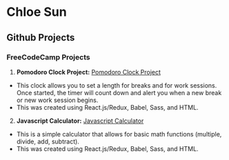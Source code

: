 # Chloe Sun

## Github Projects

### FreeCodeCamp Projects

1. __Pomodoro Clock Project:__ [Pomodoro Clock Project](/pomodoro-clock/dist/index.html)
* This clock allows you to set a length for breaks and for work sessions. Once started, the timer will count down and alert you when a new break or new work session begins.
* This was created using React.js/Redux, Babel, Sass, and HTML.

2. __Javascript Calculator:__ [Javascript Calculator](/javascript-calculator/dist/index.html)
* This is a simple calculator that allows for basic math functions (multiple, divide, add, subtract).
* This was created using React.js/Redux, Babel, Sass, and HTML.



